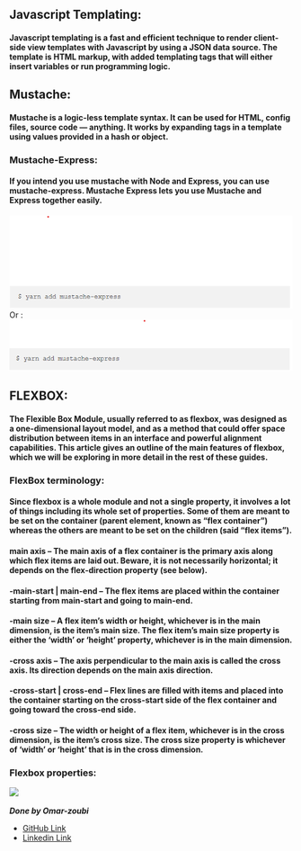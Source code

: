 ## Javascript Templating:
#### Javascript templating is a fast and efficient technique to render client-side view templates with Javascript by using a JSON data source. The template is HTML markup, with added templating tags that will either insert variables or run programming logic.
## Mustache:
#### Mustache is a logic-less template syntax. It can be used for HTML, config files, source code — anything. It works by expanding tags in a template using values provided in a hash or object.

### Mustache-Express:
#### If you intend you use mustache with Node and Express, you can use mustache-express. Mustache Express lets you use Mustache and Express together easily.
![](img/Screenshot2.png)
Or :
![](img/Screenshot1.png)


## FLEXBOX:
#### The Flexible Box Module, usually referred to as flexbox, was designed as a one-dimensional layout model, and as a method that could offer space distribution between items in an interface and powerful alignment capabilities. This article gives an outline of the main features of flexbox, which we will be exploring in more detail in the rest of these guides.


### FlexBox terminology:
#### Since flexbox is a whole module and not a single property, it involves a lot of things including its whole set of properties. Some of them are meant to be set on the container (parent element, known as “flex container”) whereas the others are meant to be set on the children (said “flex items”).


#### main axis – The main axis of a flex container is the primary axis along which flex items are laid out. Beware, it is not necessarily horizontal; it depends on the flex-direction property (see below).
#### -main-start | main-end – The flex items are placed within the container starting from main-start and going to main-end.
#### -main size – A flex item’s width or height, whichever is in the main dimension, is the item’s main size. The flex item’s main size property is either the ‘width’ or ‘height’ property, whichever is in the main dimension.
#### -cross axis – The axis perpendicular to the main axis is called the cross axis. Its direction depends on the main axis direction.
#### -cross-start | cross-end – Flex lines are filled with items and placed into the container starting on the cross-start side of the flex container and going toward the cross-end side.
#### -cross size – The width or height of a flex item, whichever is in the cross dimension, is the item’s cross size. The cross size property is whichever of ‘width’ or ‘height’ that is in the cross dimension.

### Flexbox properties:
![](https://res.cloudinary.com/practicaldev/image/fetch/s--NBPSPt0K--/c_limit%2Cf_auto%2Cfl_progressive%2Cq_auto%2Cw_880/https://dev-to-uploads.s3.amazonaws.com/i/gv3jyh4xt4fbwtq1qejn.png)


***Done by Omar-zoubi***
- [GitHub Link](https://github.com/Omar-zoubi)
- [Linkedin Link](https://www.linkedin.com/in/omar-alzoubi-54034bb4/)